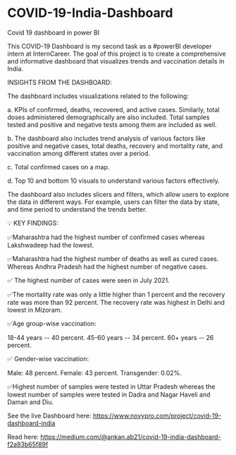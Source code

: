 # COVID-19-India-Dashboard
Covid 19 dashboard in power BI

This COVID-19 Dashboard is my second task as a #powerBI developer intern at InternCareer. The goal of this project is to create a comprehensive and informative dashboard that visualizes trends and vaccination details in India.



INSIGHTS FROM THE DASHBOARD:



The dashboard includes visualizations related to the following:



a. KPIs of confirmed, deaths, recovered, and active cases. Similarly, total doses administered demographically are also included. Total samples tested and positive and negative tests among them are included as well.



b. The dashboard also includes trend analysis of various factors like positive and negative cases, total deaths, recovery and mortality rate, and vaccination among different states over a period.



c. Total confirmed cases on a map.



d. Top 10 and bottom 10 visuals to understand various factors effectively.



The dashboard also includes slicers and filters, which allow users to explore the data in different ways. For example, users can filter the data by state, and time period to understand the trends better.



💡 KEY FINDINGS:



✅Maharashtra had the highest number of confirmed cases whereas Lakshwadeep had the lowest.



✅Maharashtra had the highest number of deaths as well as cured cases. Whereas Andhra Pradesh had the highest number of negative cases.



✅ The highest number of cases were seen in July 2021.



✅The mortality rate was only a little higher than 1 percent and the recovery rate was more than 92 percent. The recovery rate was highest in Delhi and lowest in Mizoram.



✅Age group-wise vaccination:

18-44 years -- 40 percent. 45-60 years -- 34 percent. 60+ years -- 26 percent.



✅ Gender-wise vaccination:

Male: 48 percent. Female: 43 percent. Transgender: 0.02%.



✅Highest number of samples were tested in Uttar Pradesh whereas the lowest number of samples were tested in Dadra and Nagar Haveli and Daman and Diu.



See the live Dashboard here: https://www.novypro.com/project/covid-19-dashboard-india







Read here: https://medium.com/@ankan.ab21/covid-19-india-dashboard-f2a93b65f89f
